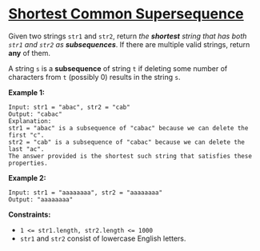 [Shortest Common Supersequence](https://leetcode.com/problems/shortest-common-supersequence)
===
Given two strings `str1` and `str2`, return _the **shortest** string that has both `str1` and `str2`
as **subsequences**_. If there are multiple valid strings, return **any** of them.

A string `s` is a **subsequence** of string `t` if deleting some number of characters from `t` (possibly 0) results in
the string `s`.

**Example 1:**

```text
Input: str1 = "abac", str2 = "cab"
Output: "cabac"
Explanation:
str1 = "abac" is a subsequence of "cabac" because we can delete the first "c".
str2 = "cab" is a subsequence of "cabac" because we can delete the last "ac".
The answer provided is the shortest such string that satisfies these properties.
```

**Example 2:**

```text
Input: str1 = "aaaaaaaa", str2 = "aaaaaaaa"
Output: "aaaaaaaa"
```

**Constraints:**

* `1 <= str1.length, str2.length <= 1000`
* `str1` and `str2` consist of lowercase English letters.

